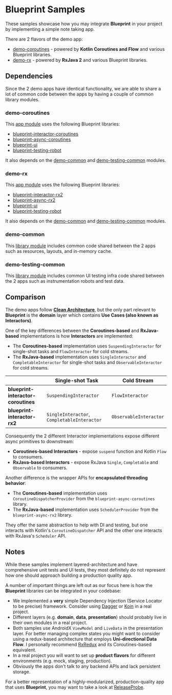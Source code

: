 # Blueprint Samples

These samples showcase how you may integrate **Blueprint** in your project by implementing a simple note taking app.

There are 2 flavors of the demo app:

* [demo-coroutines][demo-coroutines] - powered by **Kotlin Coroutines and Flow** and various Blueprint libraries.
* [demo-rx][demo-rx] - powered by **RxJava 2** and various Blueprint libraries.

## Dependencies

Since the 2 demo apps have identical functionality, we are able to share a lot of common code between the apps by having a couple of common library modules.

### demo-coroutines

This [app module][demo-coroutines] uses the following Blueprint libraries:

* [blueprint-interactor-coroutines][interactor-coroutines]
* [blueprint-async-coroutines][async-coroutines]
* [blueprint-ui][ui]
* [blueprint-testing-robot][testing-robot]

It also depends on the [demo-common][demo-common] and [demo-testing-common][demo-testing-common] modules.

### demo-rx

This [app module][demo-rx] uses the following Blueprint libraries:

* [blueprint-interactor-rx2][interactor-rx2]
* [blueprint-async-rx2][async-rx2]
* [blueprint-ui][ui]
* [blueprint-testing-robot][testing-robot]

It also depends on the [demo-common][demo-common] and [demo-testing-common][demo-testing-common] modules.

### demo-common

This [library module][demo-common] includes common code shared between the 2 apps such as resources, layouts, and in-memory cache.

### demo-testing-common

This [library module][demo-testing-common] includes common UI testing infra code shared between the 2 apps such as instrumentation robots and test data.


## Comparison

The demo apps follow **[Clean Architecture][clean-architecture]**, but the only part relevant to **Blueprint** is the **domain** layer which contains **Use Cases (also known as Interactors)**.

One of the key differences between the **Coroutines-based** and **RxJava-based** implementations is how **Interactors** are implemented:

* The **Coroutines-based** implementation uses `SuspendingInteractor` for single-shot tasks and `FlowInteractor` for cold streams.
* The **RxJava-based** implementation uses `SingleInteractor` and `CompletableInteractor` for single-shot tasks and `ObservableInteractor` for cold streams.

|                                     | Single-shot Task                            | Cold Stream            |
|-------------------------------------|---------------------------------------------|------------------------|
| **blueprint-interactor-coroutines** | `SuspendingInteractor`                      | `FlowInteractor`       |
| **blueprint-interactor-rx2**        | `SingleInteractor`, `CompletableInteractor` | `ObservableInteractor` |

Consequently the 2 different Interactor implementations expose different async primitives to downstream:

* **Coroutines-based Interactors** - expose `suspend` function and Kotlin `Flow` to consumers. 
* **RxJava-based Interactors** - expose RxJava `Single`, `Completable` and `Observable` to consumers.

Another difference is the wrapper APIs for **encapsulated threading behavior**:

* The **Coroutines-based** implementation uses `CoroutineDispatcherProvider` from the `blueprint-async-coroutines` library.
* The **RxJava-based** implementation uses `SchedulerProvider` from the `blueprint-async-rx2` library.

They offer the same abstraction to help with DI and testing, but one interacts with Kotlin's `CoroutineDispatcher` API and the other one interacts with RxJava's `Scheduler` API.

## Notes

While these samples implement layered-architecture and have comprehensive unit tests and UI tests, they most definitely do not represent how one should approach building a production quality app.

A number of important things are left out as our focus here is how the **Blueprint** libraries can be integrated in your codebase:

* We implemented a **very** simple Dependency Injection (Service Locator to be precise) framework. Consider using [Dagger][dagger] or [Koin][koin] in a real project.
* Different layers (e.g. **domain**, **data**, **presentation**) should probably live in their own modules in a real project.
* Both samples use AndroidX `ViewModel` and `LiveData` in the presentation layer. For better managing complex states you might want to consider using a redux-based architecture that employs **Uni-directional Data Flow**. I personally recommend [RxRedux][rxredux] and its Coroutines-based equivalent.
* In a real project you will want to set up **product flavors** for different environments (e.g. mock, staging, production).
* Obviously the apps don't talk to any backend APIs and lack persistent storage.

For a better representation of a highly-modularized, production-quality app that uses **Blueprint**, you may want to take a look at [ReleaseProbe][release-probe].

[demo-coroutines]: demo-coroutines/
[demo-rx]: demo-rx/
[demo-common]: demo-common/
[demo-testing-common]: demo-testing-common/
[interactor-coroutines]: ../blueprint-interactor-coroutines/
[async-coroutines]: ../blueprint-async-coroutines/
[interactor-rx2]: ../blueprint-interactor-rx2/
[async-rx2]: ../blueprint-async-rx2/
[ui]: ../blueprint-ui/
[testing-robot]: ../blueprint-testing-robot/
[clean-architecture]: http://blog.cleancoder.com/uncle-bob/2012/08/13/the-clean-architecture.html
[dagger]: https://github.com/google/dagger
[koin]: https://github.com/InsertKoinIO/koin
[rxredux]: https://github.com/freeletics/RxRedux
[release-probe]: https://github.com/ReactiveCircus/release-probe
